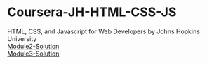 # Coursera-JH-HTML-CSS-JS
HTML, CSS, and Javascript for Web Developers by Johns Hopkins University
<br>
<a href="https://bknight84.github.io/Coursera-JH-HTML-CSS-JS/module2-solution/"> Module2-Solution </a>
<br>
<a href="https://bknight84.github.io/Coursera-JH-HTML-CSS-JS/module3-solution/module3-solution.index.html"> Module3-Solution </a>
